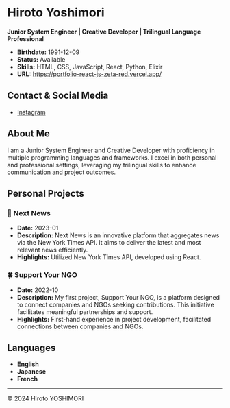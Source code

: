 # Hiroto Yoshimori

**Junior System Engineer | Creative Developer | Trilingual Language Professional**

- **Birthdate:** 1991-12-09
- **Status:** Available
- **Skills:** HTML, CSS, JavaScript, React, Python, Elixir
- **URL:** https://portfolio-react-js-zeta-red.vercel.app/

## Contact & Social Media
- [Instagram](#)

## About Me

I am a Junior System Engineer and Creative Developer with proficiency in multiple programming languages and frameworks. I excel in both personal and professional settings, leveraging my trilingual skills to enhance communication and project outcomes.

## Personal Projects

### 🌟 Next News
- **Date:** 2023-01
- **Description:** Next News is an innovative platform that aggregates news via the New York Times API. It aims to deliver the latest and most relevant news efficiently.
- **Highlights:** Utilized New York Times API, developed using React.

### 🍀 Support Your NGO
- **Date:** 2022-10
- **Description:** My first project, Support Your NGO, is a platform designed to connect companies and NGOs seeking contributions. This initiative facilitates meaningful partnerships and support.
- **Highlights:** First-hand experience in project development, facilitated connections between companies and NGOs.

## Languages
- **English**
- **Japanese**
- **French**

---

© 2024 Hiroto YOSHIMORI
